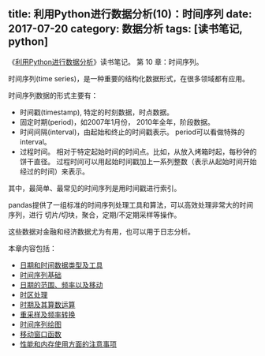 title: 利用Python进行数据分析(10)：时间序列
date: 2017-07-20
category: 数据分析
tags: [读书笔记, python]
---



《[利用Python进行数据分析](https://book.douban.com/subject/25779298/)》读书笔记。
第 10 章：时间序列。
<!-- more -->

时间序列(time series)，是一种重要的结构化数据形式，在很多领域都有应用。

时间序列数据的形式主要有：

- 时间戳(timestamp), 特定的时刻数据，时点数据。
- 固定时期(period)，如2007年1月份， 2010年全年，阶段数据。
- 时间间隔(interval)，由起始和终止的时间戳表示。 period可以看做特殊的interval。
- 过程时间。 相对于特定起始时间的时间点。比如，从放入烤箱时起，每秒钟的饼干直径。
  过程时间可以用起始时间戳加上一系列整数（表示从起始时间开始经过的时间）来表示。

其中，最简单、最常见的时间序列是用时间戳进行索引。

pandas提供了一组标准的时间序列处理工具和算法，可以高效处理非常大的时间序列，进行
切片/切块，聚合，定期/不定期采样等操作。

这些数据对金融和经济数据尤为有用，也可以用于日志分析。


本章内容包括：

- [日期和时间数据类型及工具](/2017/07/20/python_data_analysis10-1.html)
- [时间序列基础](/2017/07/20/python_data_analysis10-2.html)
- [日期的范围、频率以及移动](/2017/07/20/python_data_analysis10-3.html)
- [时区处理](/2017/07/20/python_data_analysis10-4.html)
- [时期及其算数运算](/2017/07/20/python_data_analysis10-5.html)
- [重采样及频率转换](/2017/07/21/python_data_analysis10-6.html)
- [时间序列绘图](/2017/07/24/python_data_analysis10-7.html)
- [移动窗口函数](/2017/07/24/python_data_analysis10-8.html)
- [性能和内存使用方面的注意事项](/2017/07/24/python_data_analysis10-9.html)


